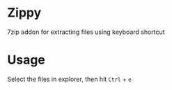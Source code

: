 # Zippy

7zip addon for extracting files using keyboard shortcut


# Usage
Select the files in explorer, then hit `Ctrl` + `e`
